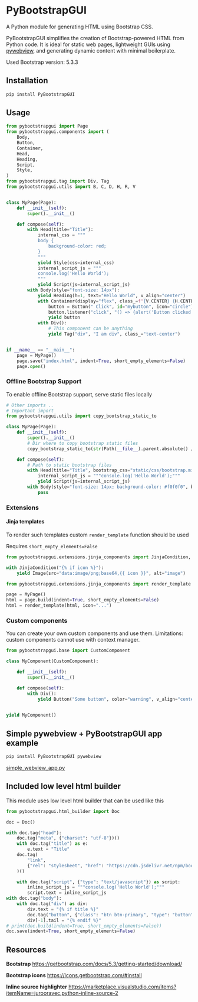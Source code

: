 # PyBootstrapGUI

A Python module for generating HTML using Bootstrap CSS.

PyBootstrapGUI simplifies the creation of Bootstrap-powered HTML from Python code. It is ideal for static web pages, lightweight GUIs using [pywebview](https://pywebview.flowrl.com/), and generating dynamic content with minimal boilerplate.

Used Bootstrap version: 5.3.3

## Installation

```python
pip install PyBootstrapGUI
```

## Usage

```python
from pybootstrapgui import Page
from pybootstrapgui.components import (
    Body,
    Button,
    Container,
    Head,
    Heading,
    Script,
    Style,
)
from pybootstrapgui.tag import Div, Tag
from pybootstrapgui.utils import B, C, D, H, R, V


class MyPage(Page):
    def __init__(self):
        super().__init__()

    def compose(self):
        with Head(title="Title"):
            internal_css = """
            body {
                background-color: red;
            }
            """
            yield Style(css=internal_css)
            internal_script_js = """
            console.log('Hello World');
            """
            yield Script(js=internal_script_js)
        with Body(style="font-size: 14px"):
            yield Heading(h=1, text="Hello World", v_align="center")
            with Container(display="flex", class_=f"{V.CENTER} {H.CENTER} vh-100"):
                button = Button(" Click", id="mybutton", icon="circle")
                button.listener("click", "() => {alert('Button clicked')}")
                yield button
            with Div():
                # This component can be anything
                yield Tag("div", "I am div", class_="text-center")


if __name__ == "__main__":
    page = MyPage()
    page.save("index.html", indent=True, short_empty_elements=False)
    page.open()

```

### Offline Bootstrap Support

To enable offline Bootstrap support, serve static files locally

```python
# Other imports ..
# Important import
from pybootstrapgui.utils import copy_bootstrap_static_to

class MyPage(Page):
    def __init__(self):
        super().__init__()
        # Dir where to copy bootstrap static files
        copy_bootstrap_static_to(str(Path(__file__).parent.absolute() / "static"))

    def compose(self):
        # Path to static bootstrap files
        with Head(title="Title", bootstrap_css="static/css/bootstrap.min.css", bootstrap_icons_css="static/css/bootstrap-icons.min.css"):
            internal_script_js = """console.log('Hello World');"""
            yield Script(js=internal_script_js)
        with Body(style="font-size: 14px; background-color: #f0f0f0", bootstrap_js="static/js/bootstrap.bundle.min.js"):
            pass
```

### Extensions

#### Jinja templates

To render such templates custom `render_template` function should be used

Requires `short_empty_elements=False`

```python
from pybootstrapgui.extensions.jinja_components import JinjaCondition, JinjaLoop

with JinjaCondition("{% if icon %}"):
    yield Image(src="data:image/png;base64,{{ icon }}", alt="image")
```

```python
from pybootstrapgui.extensions.jinja_components import render_template

page = MyPage()
html = page.build(indent=True, short_empty_elements=False)
html = render_template(html, icon="...")
```

### Custom components

You can create your own custom components and use them.
Limitations: custom components cannot use with context manager.

```python
from pybootstrapgui.base import CustomComponent

class MyComponent(CustomComponent):

    def __init__(self):
        super().__init__()

    def compose(self):
        with Div():
            yield Button("Some button", color="warning", v_align="center")
            
```

```python
yield MyComponent()
```

## Simple pywebview + PyBootstrapGUI app example

```bash
pip install PyBootstrapGUI pywebview
```

[simple_webview_app.py](examples/simple_webview_app/simple_webview_app.py)

## Included low level html builder

This module uses low level html builder that can be used like this

```python
from pybootstrapgui.html_builder import Doc

doc = Doc()

with doc.tag("head"):
    doc.tag("meta", {"charset": "utf-8"})()
    with doc.tag("title") as e:
        e.text = "Title"
    doc.tag(
        "link",
        {"rel": "stylesheet", "href": "https://cdn.jsdelivr.net/npm/bootstrap@5.3.2/dist/css/bootstrap.min.css"},
    )()

    with doc.tag("script", {"type": "text/javascript"}) as script:
        inline_script_js = """console.log('Hello World');"""
        script.text = inline_script_js
with doc.tag("body"):
    with doc.tag("div") as div:
        div.text = "{% if title %}"
        doc.tag("button", {"class": "btn btn-primary", "type": "button"})("Submit")
        div[-1].tail = "{% endif %}"
# print(doc.build(indent=True, short_empty_elements=False))
doc.save(indent=True, short_empty_elements=False)
```

## Resources

**Bootstrap**
<https://getbootstrap.com/docs/5.3/getting-started/download/>

**Bootstrap icons**
<https://icons.getbootstrap.com/#install>

**Inline source highlighter**
<https://marketplace.visualstudio.com/items?itemName=jurooravec.python-inline-source-2>
